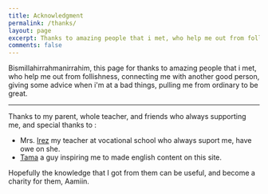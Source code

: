 ```yaml
---
title: Acknowledgment
permalink: /thanks/
layout: page
excerpt: Thanks to amazing people that i met, who help me out from follishness, connecting me with another good person, giving some advice when i'm at a bad things, pulling me from ordinary to be great.
comments: false
---
```


Bismillahirrahmanirrahim, this page for thanks to amazing people that i met, who help me out from follishness, connecting me with another good person, giving some advice when i'm at a bad things, pulling me from ordinary to be great.

<hr>
Thanks to my parent, whole teacher, and friends who always supporting me, and special thanks to :

- Mrs. [Irez](<javacript:void(0);>) my teacher at vocational school who always suport me, have owe on she.
  <!-- - Mr. [Dimas](<javacript:void(0);>) pull me out from ordinary, thanks for give a trust, he is good person. -->
- <a href="https://et.mk/me" target="_blank">Tama</a> a guy inspiring me to made english content on this site.

Hopefully the knowledge that I got from them can be useful, and become a charity for them, Aamiin.
